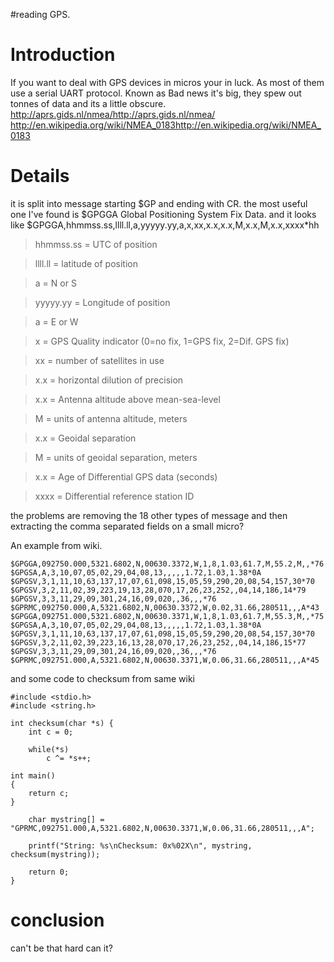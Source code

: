 #reading GPS.

# Introduction #

If you want to deal with GPS devices in micros your in luck. As most of them use a serial UART protocol. Known as Bad news it's big, they spew out tonnes of data and its a little obscure.
http://aprs.gids.nl/nmea/http://aprs.gids.nl/nmea/
http://en.wikipedia.org/wiki/NMEA_0183http://en.wikipedia.org/wiki/NMEA_0183


# Details #

it is split into message starting $GP and ending with CR.
the most useful one I've found is $GPGGA Global Positioning System Fix Data.
and it looks like
$GPGGA,hhmmss.ss,llll.ll,a,yyyyy.yy,a,x,xx,x.x,x.x,M,x.x,M,x.x,xxxx\*hh

> hhmmss.ss = UTC of position

> llll.ll = latitude of position

> a = N or S

> yyyyy.yy = Longitude of position

> a = E or W

> x = GPS Quality indicator (0=no fix, 1=GPS fix, 2=Dif. GPS fix)

> xx = number of satellites in use

> x.x = horizontal dilution of precision

> x.x = Antenna altitude above mean-sea-level

> M = units of antenna altitude, meters

> x.x = Geoidal separation

> M = units of geoidal separation, meters

> x.x = Age of Differential GPS data (seconds)

> xxxx = Differential reference station ID

the problems are removing the 18 other types of message and then extracting the comma separated fields on a small micro?


An example from wiki.
```
$GPGGA,092750.000,5321.6802,N,00630.3372,W,1,8,1.03,61.7,M,55.2,M,,*76
$GPGSA,A,3,10,07,05,02,29,04,08,13,,,,,1.72,1.03,1.38*0A
$GPGSV,3,1,11,10,63,137,17,07,61,098,15,05,59,290,20,08,54,157,30*70
$GPGSV,3,2,11,02,39,223,19,13,28,070,17,26,23,252,,04,14,186,14*79
$GPGSV,3,3,11,29,09,301,24,16,09,020,,36,,,*76
$GPRMC,092750.000,A,5321.6802,N,00630.3372,W,0.02,31.66,280511,,,A*43
$GPGGA,092751.000,5321.6802,N,00630.3371,W,1,8,1.03,61.7,M,55.3,M,,*75
$GPGSA,A,3,10,07,05,02,29,04,08,13,,,,,1.72,1.03,1.38*0A
$GPGSV,3,1,11,10,63,137,17,07,61,098,15,05,59,290,20,08,54,157,30*70
$GPGSV,3,2,11,02,39,223,16,13,28,070,17,26,23,252,,04,14,186,15*77
$GPGSV,3,3,11,29,09,301,24,16,09,020,,36,,,*76
$GPRMC,092751.000,A,5321.6802,N,00630.3371,W,0.06,31.66,280511,,,A*45
```

and some code to checksum from same wiki

```
#include <stdio.h>
#include <string.h>
 
int checksum(char *s) {
    int c = 0;
 
    while(*s)
        c ^= *s++;
  
int main()
{
    return c;
}

    char mystring[] = "GPRMC,092751.000,A,5321.6802,N,00630.3371,W,0.06,31.66,280511,,,A";
 
    printf("String: %s\nChecksum: 0x%02X\n", mystring, checksum(mystring));
 
    return 0;
}
```

# conclusion #
can't be that hard can it?